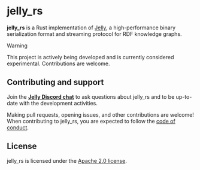 # jelly_rs

**jelly_rs** is a Rust implementation of [Jelly](https://w3id.org/jelly), a high-performance binary serialization format and streaming protocol for RDF knowledge graphs.

> [!WARNING]
> This project is actively being developed and is currently considered experimental. Contributions are welcome.

## Contributing and support

Join the **[Jelly Discord chat](https://discord.gg/A8sN5XwVa5)** to ask questions about jelly_rs and to be up-to-date with the development activities.

Making pull requests, opening issues, and other contributions are welcome! When contributing to jelly_rs, you are expected to follow the [code of conduct](CODE_OF_CONDUCT.md).

## License

jelly_rs is licensed under the [Apache 2.0 license](https://www.apache.org/licenses/LICENSE-2.0).
